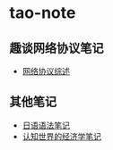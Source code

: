 # tao-note
 
## 趣谈网络协议笔记
- [网络协议综述](https://github.com/taowuu/tao-note/blob/main/%E8%B6%A3%E8%B0%88%E7%BD%91%E7%BB%9C%E5%8D%8F%E8%AE%AE%E7%AC%94%E8%AE%B0/%E7%BD%91%E7%BB%9C%E5%8D%8F%E8%AE%AE%E7%BB%BC%E8%BF%B0.md)

## 其他笔记
- [日语语法笔记](https://github.com/taowuu/tao-note/blob/main/%E5%85%B6%E4%BB%96%E7%AC%94%E8%AE%B0/%E6%97%A5%E8%AF%AD%E8%AF%AD%E6%B3%95%E7%AC%94%E8%AE%B0.md)
- [认知世界的经济学笔记](https://github.com/taowuu/tao-note/blob/main/%E5%85%B6%E4%BB%96%E7%AC%94%E8%AE%B0/%E8%AE%A4%E7%9F%A5%E4%B8%96%E7%95%8C%E7%9A%84%E7%BB%8F%E6%B5%8E%E5%AD%A6%E7%AC%94%E8%AE%B0.md)
